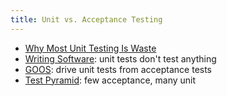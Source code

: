 ```yaml
---
title: Unit vs. Acceptance Testing
---
```


* [Why Most Unit Testing Is Waste](http://www.rbcs-us.com/documents/Why-Most-Unit-Testing-is-Waste.pdf)
* [Writing Software](http://m.youtube.com/watch?v=9LfmrkyP81M): unit tests don't test anything
* [GOOS](http://www.informit.com/store/growing-object-oriented-software-guided-by-tests-9780321503626): drive unit tests from acceptance tests
* [Test Pyramid](http://martinfowler.com/bliki/TestPyramid.html): few acceptance, many unit